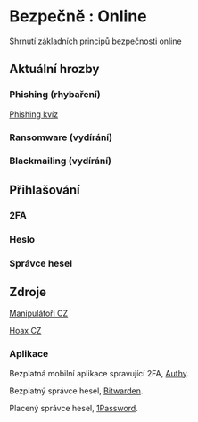 # Bezpečně : Online

Shrnutí základních principů bezpečnosti online

## Aktuální hrozby

### Phishing (rhybaření)

[Phishing kvíz](https://phishingquiz.withgoogle.com/) 

### Ransomware (vydírání)

### Blackmailing (vydírání)



## Přihlašování

### 2FA

### Heslo

### Správce hesel


## Zdroje

[Manipulátoři CZ](https://manipulatori.cz/) 

[Hoax CZ](http://hoax.cz/) 

### Aplikace

Bezplatná mobilní aplikace spravující 2FA, [Authy](https://authy.com/).

Bezplatný správce hesel, [Bitwarden](https://bitwarden.com/).

Placený správce hesel, [1Password](https://1password.com/).


